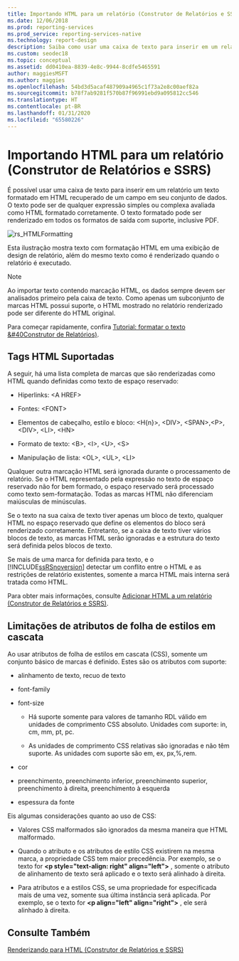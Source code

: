 ```yaml
---
title: Importando HTML para um relatório (Construtor de Relatórios e SSRS) | Microsoft Docs
ms.date: 12/06/2018
ms.prod: reporting-services
ms.prod_service: reporting-services-native
ms.technology: report-design
description: Saiba como usar uma caixa de texto para inserir em um relatório um texto formatado em HTML recuperado de um campo no conjunto de dados.
ms.custom: seodec18
ms.topic: conceptual
ms.assetid: dd0410ea-8839-4e8c-9944-8cdfe5465591
author: maggiesMSFT
ms.author: maggies
ms.openlocfilehash: 54bd3d5acaf487909a4965c1f73a2e8c00aef82a
ms.sourcegitcommit: b78f7ab9281f570b87f96991ebd9a095812cc546
ms.translationtype: HT
ms.contentlocale: pt-BR
ms.lasthandoff: 01/31/2020
ms.locfileid: "65580226"
---
```

# <a name="importing-html-into-a-report-report-builder-and-ssrs"></a>Importando HTML para um relatório (Construtor de Relatórios e SSRS)
  É possível usar uma caixa de texto para inserir em um relatório um texto formatado em HTML recuperado de um campo em seu conjunto de dados. O texto pode ser de qualquer expressão simples ou complexa avaliada como HTML formatado corretamente. O texto formatado pode ser renderizado em todos os formatos de saída com suporte, inclusive PDF.  
  
 ![rs_HTMLFormatting](../../reporting-services/report-design/media/rs-htmlformatting.gif "rs_HTMLFormatting")  
  
 Esta ilustração mostra texto com formatação HTML em uma exibição de design de relatório, além do mesmo texto como é renderizado quando o relatório é executado.  
  
> [!NOTE]  
>  Ao importar texto contendo marcação HTML, os dados sempre devem ser analisados primeiro pela caixa de texto. Como apenas um subconjunto de marcas HTML possui suporte, o HTML mostrado no relatório renderizado pode ser diferente do HTML original.  
  
 Para começar rapidamente, confira [Tutorial: formatar o texto &#40Construtor de Relatórios&#41;](../../reporting-services/tutorial-format-text-report-builder.md).  
  
## <a name="supported-html-tags"></a>Tags HTML Suportadas  
 A seguir, há uma lista completa de marcas que são renderizadas como HTML quando definidas como texto de espaço reservado:  
  
-   Hiperlinks: \<A HREF>  
  
-   Fontes: \<FONT>  
  
-   Elementos de cabeçalho, estilo e bloco: \<H{n}>, \<DIV>, \<SPAN>,\<P>, \<DIV>, \<LI>, \<HN>  
  
-   Formato de texto: \<B>, \<I>, \<U>, \<S>  
  
-   Manipulação de lista: \<OL>, \<UL>, \<LI>  
  
 Qualquer outra marcação HTML será ignorada durante o processamento de relatório. Se o HTML representado pela expressão no texto de espaço reservado não for bem formado, o espaço reservado será processado como texto sem-formatação. Todas as marcas HTML não diferenciam maiúsculas de minúsculas.  
  
 Se o texto na sua caixa de texto tiver apenas um bloco de texto, qualquer HTML no espaço reservado que define os elementos do bloco será renderizado corretamente. Entretanto, se a caixa de texto tiver vários blocos de texto, as marcas HTML serão ignoradas e a estrutura do texto será definida pelos blocos de texto.  
  
 Se mais de uma marca for definida para texto, e o [!INCLUDE[ssRSnoversion](../../includes/ssrsnoversion-md.md)] detectar um conflito entre o HTML e as restrições de relatório existentes, somente a marca HTML mais interna será tratada como HTML.  
  
 Para obter mais informações, consulte [Adicionar HTML a um relatório &#40;Construtor de Relatórios e SSRS&#41;](../../reporting-services/report-design/add-html-into-a-report-report-builder-and-ssrs.md).  
  
## <a name="limitations-of-cascading-style-sheet-attributes"></a>Limitações de atributos de folha de estilos em cascata  
 Ao usar atributos de folha de estilos em cascata (CSS), somente um conjunto básico de marcas é definido. Estes são os atributos com suporte:  
  
-   alinhamento de texto, recuo de texto  
  
-   font-family  
  
-   font-size  
  
    -   Há suporte somente para valores de tamanho RDL válido em unidades de comprimento CSS absoluto. Unidades com suporte: in, cm, mm, pt, pc.  
  
    -   As unidades de comprimento CSS relativas são ignoradas e não têm suporte. As unidades com suporte são em, ex, px,%,rem.  
  
-   cor  
  
-   preenchimento, preenchimento inferior, preenchimento superior, preenchimento à direita, preenchimento à esquerda  
  
-   espessura da fonte  
  
 Eis algumas considerações quanto ao uso de CSS:  
  
-   Valores CSS malformados são ignorados da mesma maneira que HTML malformado.  
  
-   Quando o atributo e os atributos de estilo CSS existirem na mesma marca, a propriedade CSS tem maior precedência. Por exemplo, se o texto for **\<p style="text-align: right" align="left">** , somente o atributo de alinhamento de texto será aplicado e o texto será alinhado à direita.  
  
-   Para atributos e a estilos CSS, se uma propriedade for especificada mais de uma vez, somente sua última instância será aplicada. Por exemplo, se o texto for **\<p align="left" align="right">** , ele será alinhado à direita.  
  
## <a name="see-also"></a>Consulte Também  
 [Renderizando para HTML &#40;Construtor de Relatórios e SSRS&#41;](../../reporting-services/report-builder/rendering-to-html-report-builder-and-ssrs.md)  
  
  
